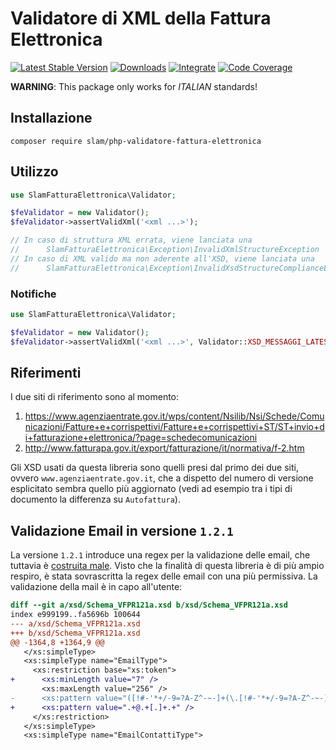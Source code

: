 # Validatore di XML della Fattura Elettronica

[![Latest Stable Version](https://img.shields.io/packagist/v/slam/php-validatore-fattura-elettronica.svg)](https://packagist.org/packages/slam/php-validatore-fattura-elettronica)
[![Downloads](https://img.shields.io/packagist/dt/slam/php-validatore-fattura-elettronica.svg)](https://packagist.org/packages/slam/php-validatore-fattura-elettronica)
[![Integrate](https://github.com/Slamdunk/php-validatore-fattura-elettronica/workflows/Integrate/badge.svg?branch=master)](https://github.com/Slamdunk/php-validatore-fattura-elettronica/actions)
[![Code Coverage](https://codecov.io/gh/Slamdunk/php-validatore-fattura-elettronica/coverage.svg?branch=master)](https://codecov.io/gh/Slamdunk/php-validatore-fattura-elettronica?branch=master)

**WARNING**: This package only works for _ITALIAN_ standards!

## Installazione

```
composer require slam/php-validatore-fattura-elettronica
```

## Utilizzo

```php
use SlamFatturaElettronica\Validator;

$feValidator = new Validator();
$feValidator->assertValidXml('<xml ...>');

// In caso di struttura XML errata, viene lanciata una
//      SlamFatturaElettronica\Exception\InvalidXmlStructureException
// In caso di XML valido ma non aderente all'XSD, viene lanciata una
//      SlamFatturaElettronica\Exception\InvalidXsdStructureComplianceException
```

### Notifiche

```php
use SlamFatturaElettronica\Validator;

$feValidator = new Validator();
$feValidator->assertValidXml('<xml ...>', Validator::XSD_MESSAGGI_LATEST);
```

## Riferimenti

I due siti di riferimento sono al momento:

1. https://www.agenziaentrate.gov.it/wps/content/Nsilib/Nsi/Schede/Comunicazioni/Fatture+e+corrispettivi/Fatture+e+corrispettivi+ST/ST+invio+di+fatturazione+elettronica/?page=schedecomunicazioni
1. http://www.fatturapa.gov.it/export/fatturazione/it/normativa/f-2.htm

Gli XSD usati da questa libreria sono quelli presi dal primo dei due siti,
ovvero `www.agenziaentrate.gov.it`, che a dispetto del numero di versione
esplicitato sembra quello più aggiornato (vedi ad esempio tra i tipi di
documento la differenza su `Autofattura`).

## Validazione Email in versione `1.2.1`

La versione `1.2.1` introduce una regex per la validazione delle email, che tuttavia è [costruita male](https://github.com/Slamdunk/php-validatore-fattura-elettronica/issues/11#issuecomment-706079124).
Visto che la finalità di questa libreria è di più ampio respiro, è stata sovrascritta la regex delle email
con una più permissiva. La validazione della mail è in capo all'utente:

```diff
diff --git a/xsd/Schema_VFPR121a.xsd b/xsd/Schema_VFPR121a.xsd
index e999199..fa5696b 100644
--- a/xsd/Schema_VFPR121a.xsd
+++ b/xsd/Schema_VFPR121a.xsd
@@ -1364,8 +1364,9 @@
   </xs:simpleType>
   <xs:simpleType name="EmailType">
     <xs:restriction base="xs:token">
+      <xs:minLength value="7" />
       <xs:maxLength value="256" />
-      <xs:pattern value="([!#-'*+/-9=?A-Z^-~-]+(\.[!#-'*+/-9=?A-Z^-~-]+)*|&quot;(\[\]!#-[^-~ \t]|(\\[\t -~]))+&quot;)@([!#-'*+/-9=?A-Z^-~-]+(\.[!#-'*+/-9=?A-Z^-~-]+)*|\[[\t -Z^-~]*\])" />
+      <xs:pattern value=".+@.+[.]+.+" />
     </xs:restriction>
   </xs:simpleType>
   <xs:simpleType name="EmailContattiType">
```
